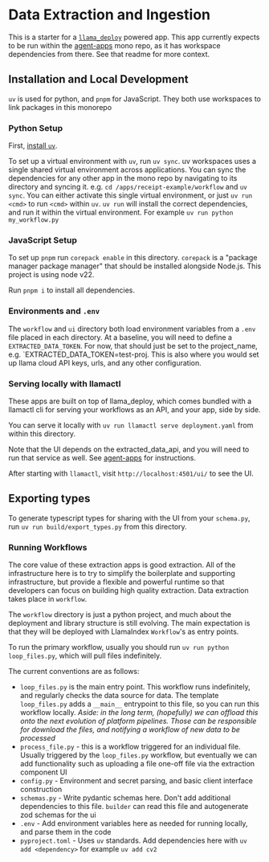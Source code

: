 # Data Extraction and Ingestion

This is a starter for a [`llama_deploy`](https://github.com/run-llama/llama_deploy) powered app.
This app currently expects to be run within the [agent-apps](https://github.com/run-llama/agent-apps) mono repo, as it has workspace dependencies from there. See that readme for more context.


## Installation and Local Development

`uv` is used for python, and `pnpm` for JavaScript. They both use workspaces to link packages in this monorepo

### Python Setup

First, [install `uv`](https://docs.astral.sh/uv/getting-started/installation/).

To set up a virtual environment with `uv`, run `uv sync`. uv workspaces uses a single shared virtual environment across applications. You can sync the dependencies for any other app in the mono repo by navigating to its directory and syncing it. e.g. `cd /apps/receipt-example/workflow` and `uv sync`. You can either activate this single virtual environment, or just `uv run <cmd>` to run `<cmd>` within `uv`. `uv run` will install the correct dependencies, and run it within the virtual environment. For example `uv run python my_workflow.py`

### JavaScript Setup

To set up `pnpm` run `corepack enable` in this directory. `corepack` is a "package manager package manager" that should be installed alongside Node.js. This project is using node v22.

Run `pnpm i` to install all dependencies.

### Environments and `.env`

The `workflow` and `ui` directory both load environment variables from a `.env` file placed in each directory. At a baseline, you will need to define a `EXTRACTED_DATA_TOKEN`. For now, that should just be set to the project_name, e.g. `EXTRACTED_DATA_TOKEN=test-proj. This is also where you would set up llama cloud API keys, urls, and any other configuration.


### Serving locally with llamactl

These apps are built on top of llama_deploy, which comes bundled with a llamactl cli for serving your workflows as an API, and your app, side by side.

You can serve it locally with `uv run llamactl serve deployment.yaml` from within this directory.

Note that the UI depends on the extracted_data_api, and you will need to run that service as well. See [agent-apps](https://github.com/run-llama/agent-apps/blob/main/README.md#running-the-extracted-data-api-backend) for instructions.

After starting with `llamactl`, visit `http://localhost:4501/ui/` to see the UI.


## Exporting types

To generate typescript types for sharing with the UI from your `schema.py`, run `uv run build/export_types.py` from this directory.

### Running Workflows

The core value of these extraction apps is good extraction. All of the infrastructure here is to try to simplify the boilerplate and supporting infrastructure, but provide a flexible and powerful runtime so that developers can focus on building high quality extraction. Data extraction takes place in `workflow`. 

The `workflow` directory is just a python project, and much about the deployment and library structure is still evolving. The main expectation is that they will be deployed with LlamaIndex `Workflow`'s as entry points.

To run the primary workflow, usually you should run `uv run python loop_files.py`, which will pull files indefinitely.

The current conventions are as follows:

- `loop_files.py` is the main entry point. This workflow runs indefinitely, and regularly checks the data source for data. The template `loop_files.py` adds a `__main__` entrypoint to this file, so you can run this workflow locally. _Aside: in the long term, (hopefully) we can offload this onto the next evolution of platform pipelines. Those can be responsible for download the files, and notifying a workflow of new data to be processed_
- `process_file.py` - this is a workflow triggered for an individual file. Usually triggered by the `loop_files.py` workflow, but eventually we can add functionality such as uploading a file one-off file via the extraction component UI
- `config.py` - Environment and secret parsing, and basic client interface construction
- `schemas.py` - Write pydantic schemas here. Don't add additional dependencies to this file. `builder` can read this file and autogenerate zod schemas for the ui
- `.env` - Add environment variables here as needed for running locally, and parse them in the code
- `pyproject.toml` - Uses `uv` standards. Add dependencies here with `uv add <dependency>` for example `uv add cv2`
